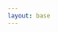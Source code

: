 ```yaml
---
layout: base
---
```

<script src="https://identity.netlify.com/v1/netlify-identity-widget.js" type="text/javascript"></script>
<script src="https://unpkg.com/netlify-cms@^2.0.0/dist/netlify-cms.js" type="text/javascript"></script>
<script src="https://unpkg.com/react@16/umd/react.development.js"></script>
<script src="https://unpkg.com/dayjs@^1.7.5/dayjs.min.js"></script>
<script src="https://unpkg.com/@babel/standalone/babel.min.js"></script>
